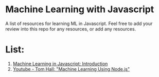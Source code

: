 # Machine Learning with Javascript

A list of resources for learning ML in Javascript. Feel free to add your review into this repo for any resources, or add any resources.

# List:
1. [Machine Learning in Javascript: Introduction](https://www.burakkanber.com/blog/machine-learning-in-other-languages-introduction/)
2. [Youtube - Tom Hall: "Machine Learning Using Node.js"](https://www.youtube.com/watch?v=QVCo8DfDPMM)

